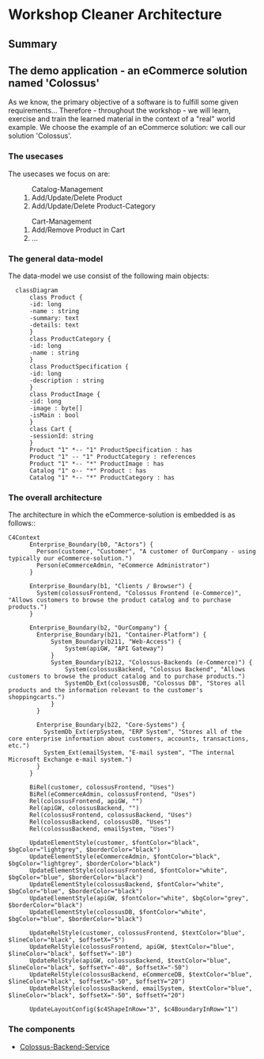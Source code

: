 # Workshop Cleaner Architecture

## Summary

## The demo application - an eCommerce solution named 'Colossus'
As we know, the primary objective of a software is to fulfill some given requirements...
Therefore - throughout the workshop - we will learn, exercise and train the learned material in the context of a "real" world example.
We choose the example of an eCommerce solution: we call our solution 'Colossus'.

### The usecases
The usecases we focus on are:
<ol>
    <ol>Catalog-Management
        <li>Add/Update/Delete Product</li>
        <li>Add/Update/Delete Product-Category</li>
    </ol>
    <ol>Cart-Management
        <li>Add/Remove Product in Cart</li>
        <li>...</li>
    </ol>
</ol>

### The general data-model
The data-model we use consist of the following main objects:

```mermaid
  classDiagram
      class Product { 
      -id: long
      -name : string
      -summary: text
      -details: text        
      }
      class ProductCategory { 
      -id: long
      -name : string
      }
      class ProductSpecification { 
      -id: long
      -description : string
      }      
      class ProductImage { 
      -id: long
      -image : byte[]
      -isMain : bool
      }
      class Cart { 
      -sessionId: string
      }
      Product "1" *-- "1" ProductSpecification : has
      Product "1" -- "1" ProductCategory : references
      Product "1" *-- "*" ProductImage : has
      Catalog "1" o-- "*" Product : has      
      Catalog "1" *-- "*" ProductCategory : has        
```
### The overall architecture
The architecture in which the eCommerce-solution is embedded is as follows::

```mermaid
C4Context
      Enterprise_Boundary(b0, "Actors") {
        Person(customer, "Customer", "A customer of OurCompany - using typically our eCommerce-solution.")
        Person(eCommerceAdmin, "eCommerce Administrator")        
      }
      
      Enterprise_Boundary(b1, "Clients / Browser") {
        System(colossusFrontend, "Colossus Frontend (e-Commerce)", "Allows customers to browse the product catalog and to purchase products.")
      }
      
      Enterprise_Boundary(b2, "OurCompany") {
        Enterprise_Boundary(b21, "Container-Platform") {            
            System_Boundary(b211, "Web-Access") {
                System(apiGW, "API Gateway")
            }
            System_Boundary(b212, "Colossus-Backends (e-Commerce)") {
                System(colossusBackend, "Colossus Backend", "Allows customers to browse the product catalog and to purchase products.")
                SystemDb_Ext(colossusDB, "Colossus DB", "Stores all products and the information relevant to the customer's shoppingcarts.")
            }            
        }
        
        Enterprise_Boundary(b22, "Core-Systems") {
          SystemDb_Ext(erpSystem, "ERP System", "Stores all of the core enterprise information about customers, accounts, transactions, etc.")
          System_Ext(emailSystem, "E-mail system", "The internal Microsoft Exchange e-mail system.")
        }
      }

      BiRel(customer, colossusFrontend, "Uses")
      BiRel(eCommerceAdmin, colossusFrontend, "Uses")
      Rel(colossusFrontend, apiGW, "")
      Rel(apiGW, colossusBackend, "")
      Rel(colossusFrontend, colossusBackend, "Uses")
      Rel(colossusBackend, colossusDB, "Uses")
      Rel(colossusBackend, emailSystem, "Uses")

      UpdateElementStyle(customer, $fontColor="black", $bgColor="lightgrey", $borderColor="black")
      UpdateElementStyle(eCommerceAdmin, $fontColor="black", $bgColor="lightgrey", $borderColor="black")
      UpdateElementStyle(colossusFrontend, $fontColor="white", $bgColor="blue", $borderColor="black")
      UpdateElementStyle(colossusBackend, $fontColor="white", $bgColor="blue", $borderColor="black")
      UpdateElementStyle(apiGW, $fontColor="white", $bgColor="grey", $borderColor="black")
      UpdateElementStyle(colossusDB, $fontColor="white", $bgColor="blue", $borderColor="black")
      
      UpdateRelStyle(customer, colossusFrontend, $textColor="blue", $lineColor="black", $offsetX="5")
      UpdateRelStyle(colossusFrontend, apiGW, $textColor="blue", $lineColor="black", $offsetY="-10")
      UpdateRelStyle(apiGW, colossusBackend, $textColor="blue", $lineColor="black", $offsetY="-40", $offsetX="-50")
      UpdateRelStyle(colossusBackend, eCommerceDB, $textColor="blue", $lineColor="black", $offsetX="-50", $offsetY="20")
      UpdateRelStyle(colossusBackend, emailSystem, $textColor="blue", $lineColor="black", $offsetX="-50", $offsetY="20")

      UpdateLayoutConfig($c4ShapeInRow="3", $c4BoundaryInRow="1")
```

### The components
- [Colossus-Backend-Service](./colossus/backend/README-md)

